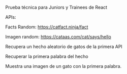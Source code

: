 Prueba técnica para Juniors y Trainees de React

APIs:

Facts Random: <https://catfact.ninja/fact>

Imagen random: <https://cataas.com/cat/says/hello>

Recupera un hecho aleatorio de gatos de la primera API

Recuperar la primera palabra del hecho

Muestra una imagen de un gato con la primera palabra.
